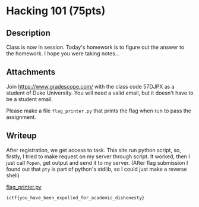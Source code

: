 # Hacking 101 (75pts)

## Description

Class is now in session. Today's homework is to figure out the answer to the homework. I hope you were taking notes...

## Attachments

Join https://www.gradescope.com/ with the class code 57DJPX as a student of Duke University. You will need a valid email, but it doesn't have to be a student email.

Please make a file `flag_printer.py` that prints the flag when run to pass the assignment.

## Writeup

After registration, we get access to task. This site run python script, so, firstly, I tried to make request on my server through script. It worked, then I just call `Popen`, get output and send it to my server. (After flag submission I found out that `pty` is part of python's stdlib, so I could just make a reverse shell)

[flag_printer.py](./flag_printer.py)

`ictf{you_have_been_expelled_for_academic_dishonesty}`
